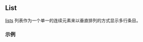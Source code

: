 ## List

[lists](https://material.google.com/components/lists.html#) 列表作为一个单一的连续元素来以垂直排列的方式显示多行条目。

### 示例
